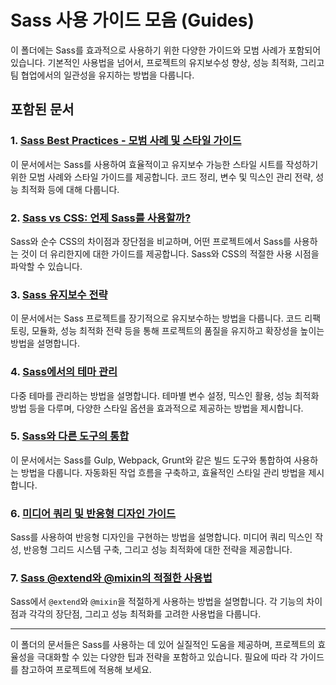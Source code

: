 # Sass 사용 가이드 모음 (Guides)

이 폴더에는 Sass를 효과적으로 사용하기 위한 다양한 가이드와 모범 사례가 포함되어 있습니다. 기본적인 사용법을 넘어서, 프로젝트의 유지보수성 향상, 성능 최적화, 그리고 팀 협업에서의 일관성을 유지하는 방법을 다룹니다.

## 포함된 문서

### 1. [Sass Best Practices - 모범 사례 및 스타일 가이드](best-practices.md)
이 문서에서는 Sass를 사용하여 효율적이고 유지보수 가능한 스타일 시트를 작성하기 위한 모범 사례와 스타일 가이드를 제공합니다. 코드 정리, 변수 및 믹스인 관리 전략, 성능 최적화 등에 대해 다룹니다.

### 2. [Sass vs CSS: 언제 Sass를 사용할까?](sass-vs-css.md)
Sass와 순수 CSS의 차이점과 장단점을 비교하며, 어떤 프로젝트에서 Sass를 사용하는 것이 더 유리한지에 대한 가이드를 제공합니다. Sass와 CSS의 적절한 사용 시점을 파악할 수 있습니다.

### 3. [Sass 유지보수 전략](maintenance-strategies.md)
이 문서에서는 Sass 프로젝트를 장기적으로 유지보수하는 방법을 다룹니다. 코드 리팩토링, 모듈화, 성능 최적화 전략 등을 통해 프로젝트의 품질을 유지하고 확장성을 높이는 방법을 설명합니다.

### 4. [Sass에서의 테마 관리](theme-management.md)
다중 테마를 관리하는 방법을 설명합니다. 테마별 변수 설정, 믹스인 활용, 성능 최적화 방법 등을 다루며, 다양한 스타일 옵션을 효과적으로 제공하는 방법을 제시합니다.

### 5. [Sass와 다른 도구의 통합](integration-with-tools.md)
이 문서에서는 Sass를 Gulp, Webpack, Grunt와 같은 빌드 도구와 통합하여 사용하는 방법을 다룹니다. 자동화된 작업 흐름을 구축하고, 효율적인 스타일 관리 방법을 제시합니다.

### 6. [미디어 쿼리 및 반응형 디자인 가이드](responsive-design.md)
Sass를 사용하여 반응형 디자인을 구현하는 방법을 설명합니다. 미디어 쿼리 믹스인 작성, 반응형 그리드 시스템 구축, 그리고 성능 최적화에 대한 전략을 제공합니다.

### 7. [Sass @extend와 @mixin의 적절한 사용법](extend-vs-mixin.md)
Sass에서 `@extend`와 `@mixin`을 적절하게 사용하는 방법을 설명합니다. 각 기능의 차이점과 각각의 장단점, 그리고 성능 최적화를 고려한 사용법을 다룹니다.

---

이 폴더의 문서들은 Sass를 사용하는 데 있어 실질적인 도움을 제공하며, 프로젝트의 효율성을 극대화할 수 있는 다양한 팁과 전략을 포함하고 있습니다. 필요에 따라 각 가이드를 참고하여 프로젝트에 적용해 보세요.
